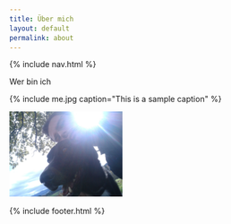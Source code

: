 ```yaml
---
title: Über mich
layout: default
permalink: about
---
```

{% include nav.html %}

Wer bin ich

{% include me.jpg caption="This is a sample caption" %}

<img src="me.jpg" width="40%" height="40%" class="mx-auto d-block">

{% include footer.html %}